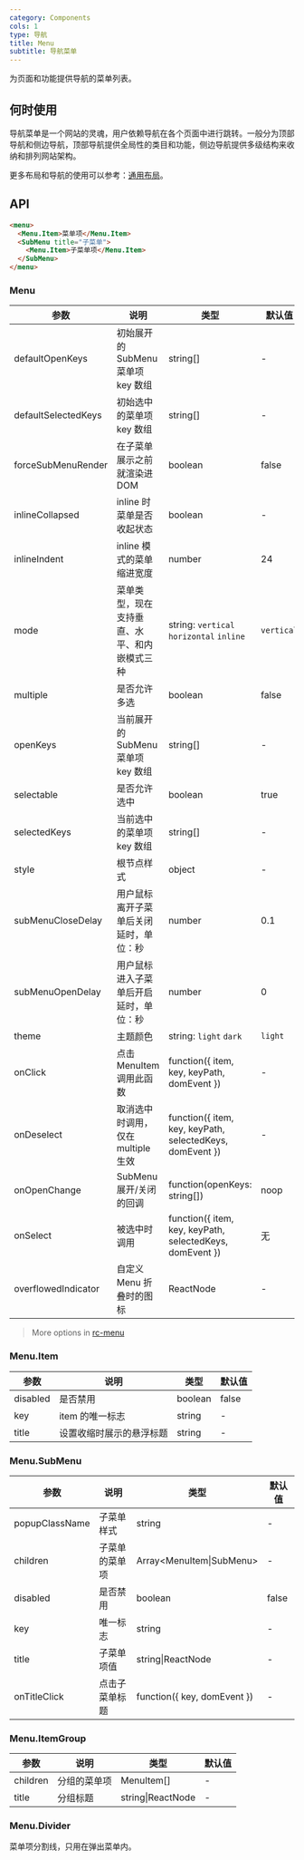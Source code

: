 ```yaml
---
category: Components
cols: 1
type: 导航
title: Menu
subtitle: 导航菜单
---
```


为页面和功能提供导航的菜单列表。

## 何时使用

导航菜单是一个网站的灵魂，用户依赖导航在各个页面中进行跳转。一般分为顶部导航和侧边导航，顶部导航提供全局性的类目和功能，侧边导航提供多级结构来收纳和排列网站架构。

更多布局和导航的使用可以参考：[通用布局](/components/layout)。

## API

```html
<menu>
  <Menu.Item>菜单项</Menu.Item>
  <SubMenu title="子菜单">
    <Menu.Item>子菜单项</Menu.Item>
  </SubMenu>
</menu>
```

### Menu

| 参数 | 说明 | 类型 | 默认值 |
| --- | --- | --- | --- |
| defaultOpenKeys | 初始展开的 SubMenu 菜单项 key 数组 | string\[] | - |
| defaultSelectedKeys | 初始选中的菜单项 key 数组 | string\[] | - |
| forceSubMenuRender | 在子菜单展示之前就渲染进 DOM | boolean | false |
| inlineCollapsed | inline 时菜单是否收起状态 | boolean | - |
| inlineIndent | inline 模式的菜单缩进宽度 | number | 24 |
| mode | 菜单类型，现在支持垂直、水平、和内嵌模式三种 | string: `vertical` `horizontal` `inline` | `vertical` |
| multiple | 是否允许多选 | boolean | false |
| openKeys | 当前展开的 SubMenu 菜单项 key 数组 | string\[] | - |
| selectable | 是否允许选中 | boolean | true |
| selectedKeys | 当前选中的菜单项 key 数组 | string\[] | - |
| style | 根节点样式 | object | - |
| subMenuCloseDelay | 用户鼠标离开子菜单后关闭延时，单位：秒 | number | 0.1 |
| subMenuOpenDelay | 用户鼠标进入子菜单后开启延时，单位：秒 | number | 0 |
| theme | 主题颜色 | string: `light` `dark` | `light` |
| onClick | 点击 MenuItem 调用此函数 | function({ item, key, keyPath, domEvent }) | - |
| onDeselect | 取消选中时调用，仅在 multiple 生效 | function({ item, key, keyPath, selectedKeys, domEvent }) | - |
| onOpenChange | SubMenu 展开/关闭的回调 | function(openKeys: string\[]) | noop |
| onSelect | 被选中时调用 | function({ item, key, keyPath, selectedKeys, domEvent }) | 无   |
| overflowedIndicator | 自定义 Menu 折叠时的图标 | ReactNode | - |

> More options in [rc-menu](https://github.com/react-component/menu#api)

### Menu.Item

| 参数     | 说明                     | 类型    | 默认值 |
| -------- | ------------------------ | ------- | ------ |
| disabled | 是否禁用                 | boolean | false  |
| key      | item 的唯一标志          | string  | -      |
| title    | 设置收缩时展示的悬浮标题 | string  | -      |

### Menu.SubMenu

| 参数           | 说明           | 类型                        | 默认值 |
| -------------- | -------------- | --------------------------- | ------ |
| popupClassName | 子菜单样式     | string                      | -      |
| children       | 子菜单的菜单项 | Array&lt;MenuItem\|SubMenu> | -      |
| disabled       | 是否禁用       | boolean                     | false  |
| key            | 唯一标志       | string                      | -      |
| title          | 子菜单项值     | string\|ReactNode           | -      |
| onTitleClick   | 点击子菜单标题 | function({ key, domEvent }) | -      |

### Menu.ItemGroup

| 参数     | 说明         | 类型              | 默认值 |
| -------- | ------------ | ----------------- | ------ |
| children | 分组的菜单项 | MenuItem\[]       | -      |
| title    | 分组标题     | string\|ReactNode | -      |

### Menu.Divider

菜单项分割线，只用在弹出菜单内。
